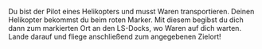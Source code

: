 Du bist der Pilot eines Helikopters und musst Waren transportieren.
Deinen Helikopter bekommst du beim roten Marker.
Mit diesem begibst du dich dann zum markierten Ort an den LS-Docks, wo Waren auf dich warten.
Lande darauf und fliege anschließend zum angegebenen Zielort!
